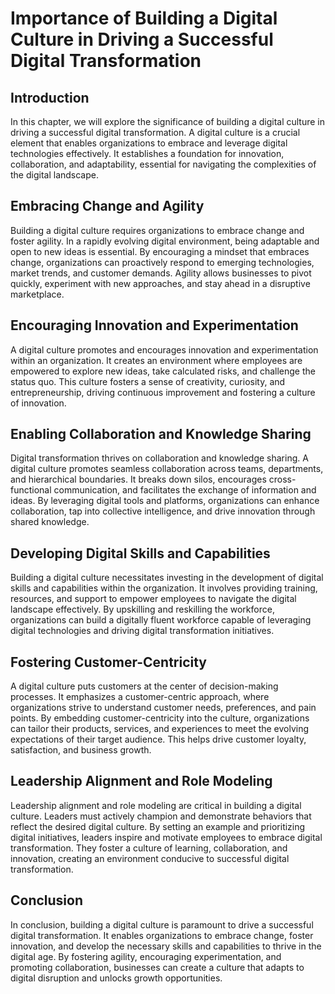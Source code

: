 # Importance of Building a Digital Culture in Driving a Successful Digital Transformation

## Introduction

In this chapter, we will explore the significance of building a digital culture in driving a successful digital transformation. A digital culture is a crucial element that enables organizations to embrace and leverage digital technologies effectively. It establishes a foundation for innovation, collaboration, and adaptability, essential for navigating the complexities of the digital landscape.

## Embracing Change and Agility

Building a digital culture requires organizations to embrace change and foster agility. In a rapidly evolving digital environment, being adaptable and open to new ideas is essential. By encouraging a mindset that embraces change, organizations can proactively respond to emerging technologies, market trends, and customer demands. Agility allows businesses to pivot quickly, experiment with new approaches, and stay ahead in a disruptive marketplace.

## Encouraging Innovation and Experimentation

A digital culture promotes and encourages innovation and experimentation within an organization. It creates an environment where employees are empowered to explore new ideas, take calculated risks, and challenge the status quo. This culture fosters a sense of creativity, curiosity, and entrepreneurship, driving continuous improvement and fostering a culture of innovation.

## Enabling Collaboration and Knowledge Sharing

Digital transformation thrives on collaboration and knowledge sharing. A digital culture promotes seamless collaboration across teams, departments, and hierarchical boundaries. It breaks down silos, encourages cross-functional communication, and facilitates the exchange of information and ideas. By leveraging digital tools and platforms, organizations can enhance collaboration, tap into collective intelligence, and drive innovation through shared knowledge.

## Developing Digital Skills and Capabilities

Building a digital culture necessitates investing in the development of digital skills and capabilities within the organization. It involves providing training, resources, and support to empower employees to navigate the digital landscape effectively. By upskilling and reskilling the workforce, organizations can build a digitally fluent workforce capable of leveraging digital technologies and driving digital transformation initiatives.

## Fostering Customer-Centricity

A digital culture puts customers at the center of decision-making processes. It emphasizes a customer-centric approach, where organizations strive to understand customer needs, preferences, and pain points. By embedding customer-centricity into the culture, organizations can tailor their products, services, and experiences to meet the evolving expectations of their target audience. This helps drive customer loyalty, satisfaction, and business growth.

## Leadership Alignment and Role Modeling

Leadership alignment and role modeling are critical in building a digital culture. Leaders must actively champion and demonstrate behaviors that reflect the desired digital culture. By setting an example and prioritizing digital initiatives, leaders inspire and motivate employees to embrace digital transformation. They foster a culture of learning, collaboration, and innovation, creating an environment conducive to successful digital transformation.

## Conclusion

In conclusion, building a digital culture is paramount to drive a successful digital transformation. It enables organizations to embrace change, foster innovation, and develop the necessary skills and capabilities to thrive in the digital age. By fostering agility, encouraging experimentation, and promoting collaboration, businesses can create a culture that adapts to digital disruption and unlocks growth opportunities.
